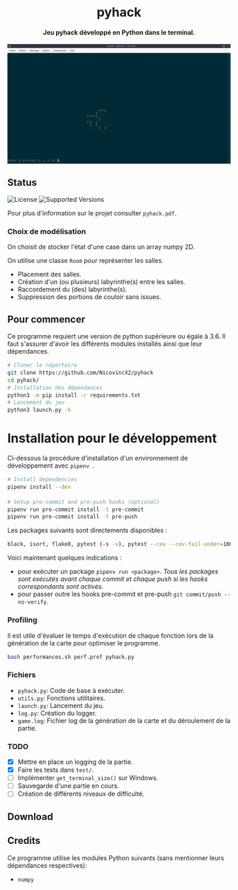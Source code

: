 <h1 align="center">pyhack</h1>
<h4 align="center">Jeu pyhack développé en Python dans le terminal.</h4>
<img align="center" src="image.png">

## Status

![License](https://img.shields.io/badge/license-GPLv3-blue.svg)
![Supported Versions](https://img.shields.io/badge/python-3.6%2C%203.7-blue.svg)

Pour plus d'information sur le projet consulter ```pyhack.pdf```.

### Choix de modélisation
On choisit de stocker l'état d'une case dans un array numpy 2D.

On utilise une classe ```Room``` pour représenter les salles.
 - Placement des salles.
 - Création d'un (ou plusieurs) labyrinthe(s) entre les salles.
 - Raccordement du (des) labyrinthe(s).
 - Suppression des portions de couloir sans issues.

## Pour commencer
Ce programme requiert une version de python supérieure ou égale à 3.6.
Il faut s'assurer d'avoir les différents modules installés ainsi que leur dépendances.
```sh
# Cloner le répertoire
git clone https://github.com/NicovincX2/pyhack
cd pyhack/
# Installation des dépendances
python3 -m pip install -r requirements.txt
# Lancement du jeu
python3 launch.py -h
```

# Installation pour le développement
Ci-dessous la procédure d'installation d'un environnement de développement avec ```pipenv ```.
```sh
# Install dependencies
pipenv install --dev

# Setup pre-commit and pre-push hooks (optional)
pipenv run pre-commit install -t pre-commit
pipenv run pre-commit install -t pre-push
```
Les packages suivants sont directements disponibles :
```sh
black, isort, flake8, pytest (-s -v), pytest --cov --cov-fail-under=100
```

Voici maintenant quelques indications :
 - pour exécuter un package ```pipenv run <package>```.
 *Tous les packages sont exécutés avant chaque commit et chaque push si les hooks correspondants sont activés.*
 - pour passer outre les hooks pre-commit et pre-push ```git commit/push --no-verify```.

### Profiling
Il est utile d'évaluer le temps d'exécution de chaque fonction lors de la génération de la carte pour optimiser le programme.
```sh
bash performances.sh perf.prof pyhack.py
```

### Fichiers
 - ```pyhack.py```: Code de base à exécuter.
 - ```utils.py```: Fonctions utilitaires.
 - ```launch.py```: Lancement du jeu.
 - ```log.py```: Création du logger.
 - ```game.log```: Fichier log de la génération de la carte et du déroulement de la partie.

### TODO
- [x] Mettre en place un logging de la partie.
- [x] Faire les tests dans ```test/```.
- [ ] Implémenter ```get_terminal_size()``` sur Windows.
- [ ] Sauvegarde d'une partie en cours.
- [ ] Création de différents niveaux de difficulté.

## Download

## Credits
Ce programme utilise les modules Python suivants (sans mentionner leurs dépendances respectives):

 - ```numpy```
